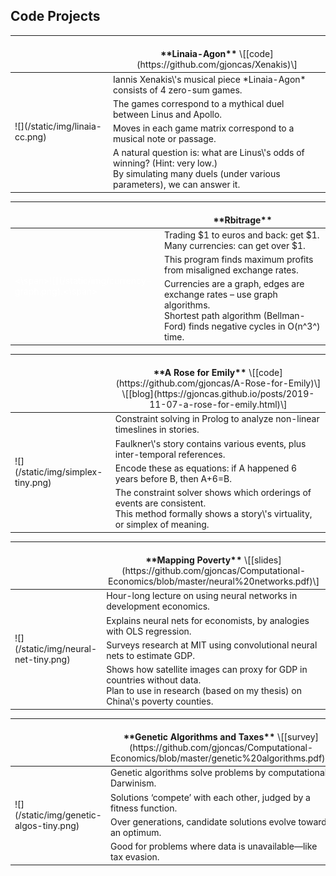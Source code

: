 ﻿Code Projects
-------------

<table>
    <thead>
        <tr>
            <th></th>
            <th><br>**Linaia-Agon** <span style="font-weight:normal">\[[code](https://github.com/gjoncas/Xenakis)\]</th>
        </tr>
    </thead>
    <tbody>
        <tr>
            <td rowspan=5>![](/static/img/linaia-cc.png)</td>
            <td>Iannis Xenakis\'s musical piece *Linaia-Agon* consists of 4 zero-sum games.</td>
        </tr>
        <tr>
            <td>The games correspond to a mythical duel between Linus and Apollo.</td>
        </tr>
        <tr>
            <td>Moves in each game matrix correspond to a musical note or passage.</td>
        </tr>
        <tr>
            <td>A natural question is: what are Linus\'s odds of winning? (Hint: very low.)<br>
			    By simulating many duels (under various parameters), we can answer it.</td>
        </tr>
    </tbody>
</table>


<table>
    <thead>
        <tr>
            <th></th>
            <th><br>**Rbitrage** <span style="font-weight:normal"></th>
        </tr>
    </thead>
    <tbody>
        <tr>
            <td rowspan=4><span style="color:white"><\span>![](/static/img/currency-graph.png)<span style="color:white">.<\span></td>
            <td>Trading $1 to euros and back: get $1. Many currencies: can get over $1.</td>
        </tr>
        <tr>
            <td>This program finds maximum profits from misaligned exchange rates.</td>
        </tr>
        <tr>
            <td>Currencies are a graph, edges are exchange rates – use graph algorithms.<br>
			    Shortest path algorithm (Bellman-Ford) finds negative cycles in O(n^3^) time.</td>
        </tr>
    </tbody>
</table>



<table>
    <thead>
        <tr>
            <th></th>
            <th><br>**A Rose for Emily** <span style="font-weight:normal">\[[code](https://github.com/gjoncas/A-Rose-for-Emily)\] 
				\[[blog](https://gjoncas.github.io/posts/2019-11-07-a-rose-for-emily.html)\]</th>
        </tr>
    </thead>
    <tbody>
        <tr>
            <td rowspan=5>![](/static/img/simplex-tiny.png)</td>
            <td>Constraint solving in Prolog to analyze non-linear timeslines in stories.</td>
        </tr>
        <tr>
            <td>Faulkner\'s story contains various events, plus inter-temporal references.</td>
        </tr>
        <tr>
            <td>Encode these as equations: if A happened 6 years before B, then A+6=B.<br></td>
        </tr>
        <tr>
            <td>The constraint solver shows which orderings of events are consistent.<br>
			    This method formally shows a story\'s virtuality, or simplex of meaning.</td>
        </tr>
    </tbody>
</table>

<table>
    <thead>
        <tr>
            <th></th>
            <th><br>**Mapping Poverty** <span style="font-weight:normal">
			    \[[slides](https://github.com/gjoncas/Computational-Economics/blob/master/neural%20networks.pdf)\]</th>
        </tr>
    </thead>
    <tbody>
        <tr>
            <td rowspan=5>![](/static/img/neural-net-tiny.png)</td>
            <td>Hour-long lecture on using neural networks in development economics.</td>
        </tr>
        <tr>
            <td>Explains neural nets for economists, by analogies with OLS regression.</td>
        </tr>
        <tr>
            <td>Surveys research at MIT using convolutional neural nets to estimate GDP.</td>
        </tr>
        <tr>
            <td>Shows how satellite images can proxy for GDP in countries without data.<br>
			    Plan to use in research (based on my thesis) on China\'s poverty counties.</td>
        </tr>
    </tbody>
</table>



<table>
    <thead>
        <tr>
            <th></th>
            <th><br>**Genetic Algorithms and Taxes** <span style="font-weight:normal">
			        \[[survey](https://github.com/gjoncas/Computational-Economics/blob/master/genetic%20algorithms.pdf)\]<br></th>
        </tr>
    </thead>
    <tbody>
        <tr>
            <td rowspan=5>![](/static/img/genetic-algos-tiny.png)</td>
            <td>Genetic algorithms solve problems by computational Darwinism.</td>
        </tr>
        <tr>
            <td>Solutions ‘compete’ with each other, judged by a fitness function.</td>
        </tr>
        <tr>
            <td>Over generations, candidate solutions evolve toward an optimum.</td>
        </tr>
        <tr>
            <td>Good for problems where data is unavailable—like tax evasion.</td>
        </tr>
    </tbody>
</table>